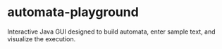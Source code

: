 # automata-playground
Interactive Java GUI designed to build automata, enter sample text, and visualize the execution. 
